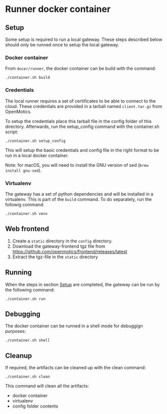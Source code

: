 # Runner docker container

## Setup

Some setup is required to run a local gateway. These steps described below should only be runned once to setup the local gateway.

### Docker container

From `docer/runner`, the docker container can be build with the command:

``` shell
./container.sh build
```

### Credentials

The local runner requires a set of certificates to be able to connect to the cloud. These credentials are provided in a tarball named `client.tar.gz` from OpenMotics.

To setup the credentials place this tarball file in the config folder of this directory. Afterwards, run the setup_config command with the container.sh script:

``` shell
./container.sh setup_config
```

This will setup the basic credentials and config file in the right format to be run in a local docker container.

Note: for macOS, you will need to install the GNU version of sed (`brew install gnu-sed`).

### Virtualenv

The gateway has a set of python dependencies and will be installed in a virtualenv. This is part of the `build` command. To do separately, run the followig command:

``` shell
./container.sh venv
```

## Web frontend

1. Create a `static` directory in the `config` directory.
2. Download the gateway-frontend tgz file from https://github.com/openmotics/frontend/releases/latest
3. Extract the tgz-file in the `static` directory

## Running

When the steps in section [Setup](#setup) are completed, the gateway can be run by the following command:

``` shell
./container.sh run
```

## Debugging

The docker container can be runned in a shell mode for debuggign purposes:

``` shell
./container.sh shell
```

## Cleanup

If required, the artifacts can be cleaned up with the clean command:

``` shell
./container.sh clean
```

This command will clean all the artifacts:

* docker container
* virtualenv
* config folder contents
